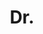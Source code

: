 ---
name: Dr. Perkins
title: Dr.
email: perkins@math.uni-heidelberg.de
website: 
github: 
linkedin: 
twitter: 
googlescholar: 
researchgate: 
orcid: 
image: prof.svg
description: >
  Research interests in Drinfeld modules, arithmetic geometry, and number theory.
--- 